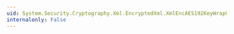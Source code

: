 ```yaml
---
uid: System.Security.Cryptography.Xml.EncryptedXml.XmlEncAES192KeyWrapUrl
internalonly: False
---
```

